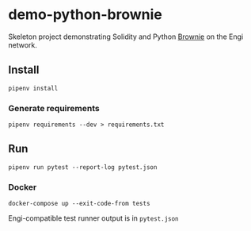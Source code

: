 # demo-python-brownie

Skeleton project demonstrating Solidity and Python [Brownie](https://eth-brownie.readthedocs.io/) on the Engi network.

## Install

`pipenv install`

### Generate requirements

`pipenv requirements --dev > requirements.txt`

## Run

`pipenv run pytest --report-log pytest.json`

### Docker

`docker-compose up --exit-code-from tests`

Engi-compatible test runner output is in `pytest.json`